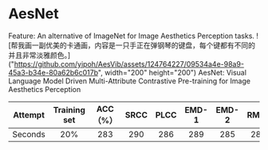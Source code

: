 # AesNet
Feature:
An alternative of ImageNet for Image Aesthetics Perception tasks.
![帮我画一副优美的卡通画，内容是一只手正在弹钢琴的键盘，每个键都有不同的并且非常淡雅颜色。]("https://github.com/yipoh/AesVib/assets/124764227/09534a4e-98a9-45a3-b34e-80a62b6c017b", width="200" height="200") AesNet: Visual Language Model Driven Multi-Attribute Contrastive Pre-training for Image Aesthetics Perception

| Attempt | Training set | ACC（%） | SRCC | PLCC | EMD-1 | EMD-2 | RMSE | MAE | Weights |
| :---: | :---: | :---: | :---: | :---: | :---: | :---: | :---: | :---: | :---: | 
| Seconds |20% | 283 | 290 | 286 | 289 | 285 | 287 | 287 | :---: | 

